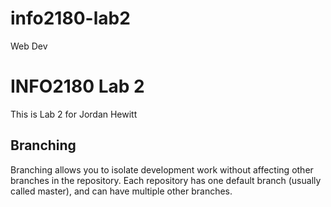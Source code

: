 # info2180-lab2
Web Dev

# INFO2180 Lab 2
This is Lab 2 for Jordan Hewitt

## Branching
Branching allows you to isolate development work without
affecting other branches in the repository. Each repository
has one default branch (usually called master), and can have
multiple other branches.